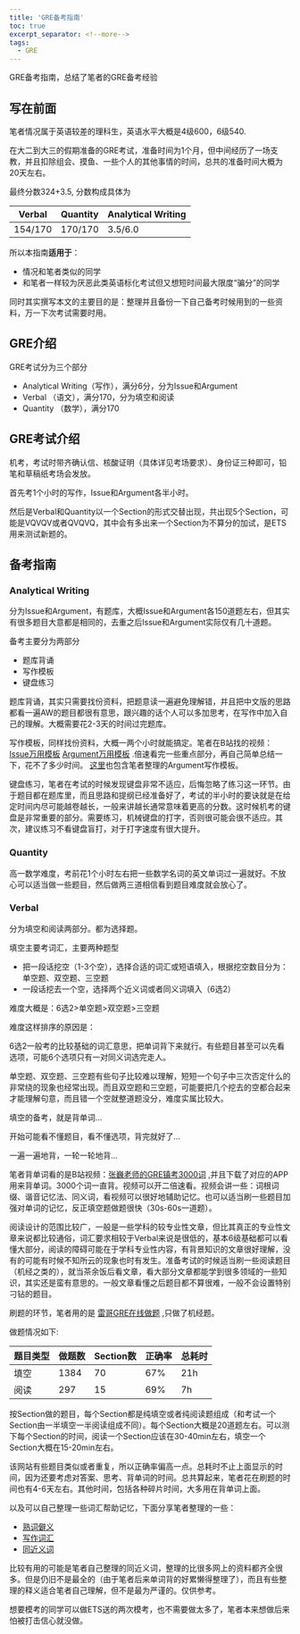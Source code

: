 ```yaml
---
title: 'GRE备考指南'
toc: true
excerpt_separator: <!--more-->
tags:
  - GRE
---
```


GRE备考指南，总结了笔者的GRE备考经验

<!--more-->

## 写在前面

笔者情况属于英语较差的理科生，英语水平大概是4级600，6级540.

在大二到大三的假期准备的GRE考试，准备时间为1个月，但中间经历了一场支教，并且扣除组会、摸鱼、一些个人的其他事情的时间，总共的准备时间大概为20天左右。

最终分数324+3.5, 分数构成具体为

| Verbal  | Quantity | Analytical Writing |
| ------- | -------- | ------------------ |
| 154/170 | 170/170  | 3.5/6.0            |



所以本指南**适用于**：

* 情况和笔者类似的同学
* 和笔者一样较为厌恶此类英语标化考试但又想短时间最大限度“骗分”的同学

同时其实撰写本文的主要目的是：整理并且备份一下自己备考时候用到的一些资料，万一下次考试需要时用。



## GRE介绍

GRE考试分为三个部分

* Analytical Writing（写作），满分6分，分为Issue和Argument
* Verbal （语文），满分170，分为填空和阅读
* Quantity （数学），满分170



## GRE考试介绍

机考，考试时带齐确认信、核酸证明（具体详见考场要求）、身份证三种即可，铅笔和草稿纸考场会发放。

首先考1个小时的写作，Issue和Argument各半小时。

然后是Verbal和Quantity以一个Section的形式交替出现，共出现5个Section，可能是VQVQV或者QVQVQ，其中会有多出来一个Section为不算分的加试，是ETS用来测试新题的。



## 备考指南

### Analytical Writing

分为Issue和Argument，有题库，大概Issue和Argument各150道题左右，但其实有很多题目大意都是相同的，去重之后Issue和Argument实际仅有几十道题。

备考主要分为两部分

* 题库背诵
* 写作模板
* 键盘练习



题库背诵，其实只需要找份资料，把题意读一遍避免理解错，并且把中文版的思路都看一遍AW的题目都很有意思，跟兴趣的话个人可以多加思考，在写作中加入自己的理解。大概需要花2-3天的时间过完题库。

写作模板，同样找份资料，大概一两个小时就能搞定。笔者在B站找的视频：[Issue万用模板](https://www.bilibili.com/video/BV1bv411876i?p=12) [Argument万用模板](https://www.bilibili.com/video/BV1bv411876i?p=13) .倍速看完一些重点部分，再自己简单总结一下，花不了多少时间。
[这里](https://truenobility303.github.io/subpage/Blogs/GRE/Writing)也包含笔者整理的Argument写作模板。

键盘练习，笔者在考试的时候发现键盘非常不适应，后悔忽略了练习这一环节。由于题目都在题库里，而且思路和提纲已经准备好了，考试的半小时的要诀就是在给定时间内尽可能越卷越长，一般来讲越长通常意味着更高的分数。这时候机考的键盘是非常重要的部分。需要练习，机械键盘的打字，否则很可能会很不适应。其次，建议练习不看键盘盲打，对于打字速度有很大提升。



### Quantity

高一数学难度，考前花1个小时左右把一些数学名词的英文单词过一遍就好。不放心可以适当做一些题目，然后做两三道相信看到题目难度就会放心了。



### Verbal

分为填空和阅读两部分。都为选择题。

填空主要考词汇，主要两种题型

* 把一段话挖空（1-3个空），选择合适的词汇或短语填入，根据挖空数目分为：单空题、双空题、三空题
* 一段话挖去一个空，选择两个近义词或者同义词填入（6选2）

难度大概是：6选2>单空题>双空题>三空题



难度这样排序的原因是：

6选2一般考的比较基础的词汇意思，把单词背下来就行。有些题目甚至可以先看选项，可能6个选项只有一对同义词选完走人。

单空题、双空题、三空题有些句子比较难以理解，短短一个句子中三次否定什么的非常绕的现象也经常出现。而且双空题和三空题，可能要把几个挖去的空都合起来才能理解句意，而且错一个空就整道题没分，难度实属比较大。

填空的备考，就是背单词...

开始可能看不懂题目，看不懂选项，背完就好了...

一遍一遍地背，一轮一轮地背...



笔者背单词看的是B站视频：[张巍老师的GRE镇考3000词](https://www.bilibili.com/video/BV1554y1Q7Te) ,并且下载了对应的APP用来背单词。3000个词一直背。视频可以开二倍速看。视频会讲一些：词根词缀、谐音记忆法、同义词，看视频可以很好地辅助记忆。也可以适当刷一些题目加强对单词的记忆，反正填空题做题很快（30s-60s一道题）。



阅读设计的范围比较广，一般是一些学科的较专业性文章，但比其真正的专业性文章来说都比较通俗，词汇要求相较于Verbal来说是很低的，基本6级基础都可以看懂大部分，阅读的障碍可能在于学科专业性内容，有背景知识的文章很好理解，没有的可能有时候不知所云的现象也时有发生。准备考试的时候适当刷一些阅读题目（机经之类的），就当茶余饭后看文章，看大部分文章都能学到很多领域的一些知识，其实还是蛮有意思的。一般文章看懂之后题目都不算很难，一般不会设置特别刁钻的题目。



刷题的环节，笔者用的是 [雷哥GRE在线做题](https://gre.viplgw.cn/practice.html) ,只做了机经题。

做题情况如下:

| 题目类型 | 做题数 | Section数 | 正确率 | 总耗时 |
| -------- | -------| --------| ------ | ------ |
| 填空     | 1384 | 70 | 67%    | 21h    |
| 阅读     | 297  | 15 | 69%    | 7h     |

按Section做的题目，每个Section都是纯填空或者纯阅读题组成（和考试一个Section由一半填空一半阅读组成不同）。每个Section大概是20道题左右。可以测下每个Section的时间，阅读一个Section应该在30-40min左右，填空一个Section大概在15-20min左右。

该网站有些题目类似或者重复，所以正确率偏高一点。总耗时不止上面显示的时间，因为还要考虑对答案、思考、背单词的时间。总共算起来，笔者花在刷题的时间也有4-6天左右。其他时间，包括各种碎片时间，大多用在背单词上面。



以及可以自己整理一些词汇帮助记忆，下面分享笔者整理的一些：

* [熟词僻义](https://truenobility303.github.io/subpage/Blogs/GRE/FamiliarWords)
* [写作词汇](https://truenobility303.github.io/subpage/Blogs/GRE/Writing)
* [同近义词](https://truenobility303.github.io/subpage/Blogs/GRE/SynonymWords)

比较有用的可能是笔者自己整理的同近义词，整理的比很多网上的资料都齐全很多。但是仍旧不是最全的（由于笔者后来单词背的好累懒得整理了），而且有些整理的释义适合笔者自己理解，但不是最为严谨的。仅供参考。


想要模考的同学可以做ETS送的两次模考，也不需要做太多了，笔者本来想做后来怕被打击信心就没做。















